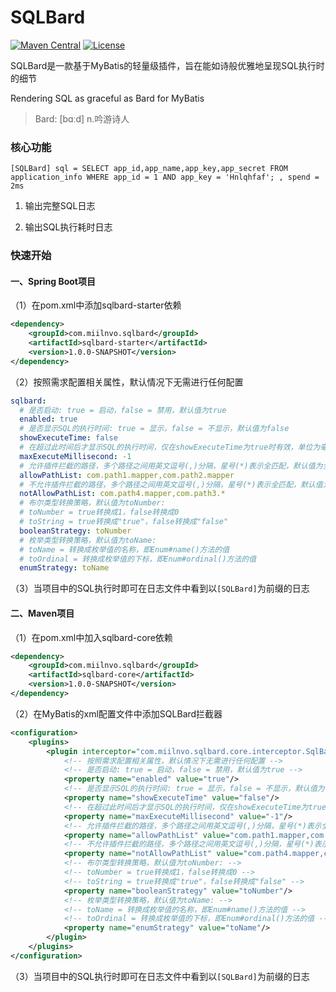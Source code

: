 # SQLBard

[![Maven Central](https://img.shields.io/badge/Maven%20Central-v1.0.0-0077CC.svg)](https://maven-badges.herokuapp.com/maven-central/com.miilnvo.sqlbard/sqlbard)
[![License](https://img.shields.io/badge/License-Apache%202.0-339966.svg)](https://www.apache.org/licenses/LICENSE-2.0.html)

SQLBard是一款基于MyBatis的轻量级插件，旨在能如诗般优雅地呈现SQL执行时的细节

Rendering SQL as graceful as Bard for MyBatis

> Bard: [bɑːd] n.吟游诗人


### 核心功能

```text
[SQLBard] sql = SELECT app_id,app_name,app_key,app_secret FROM application_info WHERE app_id = 1 AND app_key = 'Hnlqhfaf'; , spend = 2ms 
```

1. 输出完整SQL日志

2. 输出SQL执行耗时日志


### 快速开始

#### 一、Spring Boot项目

（1）在pom.xml中添加sqlbard-starter依赖

```xml
<dependency>
    <groupId>com.miilnvo.sqlbard</groupId>
    <artifactId>sqlbard-starter</artifactId>
    <version>1.0.0-SNAPSHOT</version>
</dependency>
```

（2）按照需求配置相关属性，默认情况下无需进行任何配置
```yaml
sqlbard:
  # 是否启动: true = 启动，false = 禁用，默认值为true
  enabled: true
  # 是否显示SQL的执行时间: true = 显示，false = 不显示，默认值为false
  showExecuteTime: false
  # 在超过此时间后才显示SQL的执行时间，仅在showExecuteTime为true时有效，单位为毫秒，默认值为-1表示不做限制
  maxExecuteMillisecond: -1
  # 允许插件拦截的路径，多个路径之间用英文逗号(,)分隔，星号(*)表示全匹配，默认值为全部
  allowPathList: com.path1.mapper,com.path2.mapper
  # 不允许插件拦截的路径，多个路径之间用英文逗号(,)分隔，星号(*)表示全匹配，默认值为无
  notAllowPathList: com.path4.mapper,com.path3.*
  # 布尔类型转换策略，默认值为toNumber:
  # toNumber = true转换成1，false转换成0
  # toString = true转换成"true"，false转换成"false"
  booleanStrategy: toNumber
  # 枚举类型转换策略，默认值为toName:
  # toName = 转换成枚举值的名称，即Enum#name()方法的值
  # toOrdinal = 转换成枚举值的下标，即Enum#ordinal()方法的值
  enumStrategy: toName
```

（3）当项目中的SQL执行时即可在日志文件中看到以`[SQLBard]`为前缀的日志

#### 二、Maven项目

（1）在pom.xml中加入sqlbard-core依赖

```xml
<dependency>
    <groupId>com.miilnvo.sqlbard</groupId>
    <artifactId>sqlbard-core</artifactId>
    <version>1.0.0-SNAPSHOT</version>
</dependency>
```
（2）在MyBatis的xml配置文件中添加SQLBard拦截器

```xml
<configuration>
    <plugins>
        <plugin interceptor="com.miilnvo.sqlbard.core.interceptor.SqlBardInterceptor">
            <!-- 按照需求配置相关属性，默认情况下无需进行任何配置 -->
            <!-- 是否启动: true = 启动，false = 禁用，默认值为true -->
            <property name="enabled" value="true"/>
            <!-- 是否显示SQL的执行时间: true = 显示，false = 不显示，默认值为false -->
            <property name="showExecuteTime" value="false"/>
            <!-- 在超过此时间后才显示SQL的执行时间，仅在showExecuteTime为true时有效，单位为毫秒，默认值为-1表示不做限制 -->
            <property name="maxExecuteMillisecond" value="-1"/>
            <!-- 允许插件拦截的路径，多个路径之间用英文逗号(,)分隔，星号(*)表示全匹配，默认值为全部 -->
            <property name="allowPathList" value="com.path1.mapper,com.path2.mapper"/>
            <!-- 不允许插件拦截的路径，多个路径之间用英文逗号(,)分隔，星号(*)表示全匹配，默认值为无 -->
            <property name="notAllowPathList" value="com.path4.mapper,com.path3.*"/>
            <!-- 布尔类型转换策略，默认值为toNumber: -->
            <!-- toNumber = true转换成1，false转换成0 -->
            <!-- toString = true转换成"true"，false转换成"false" -->
            <property name="booleanStrategy" value="toNumber"/>
            <!-- 枚举类型转换策略，默认值为toName: -->
            <!-- toName = 转换成枚举值的名称，即Enum#name()方法的值 -->
            <!-- toOrdinal = 转换成枚举值的下标，即Enum#ordinal()方法的值 -->
            <property name="enumStrategy" value="toName"/>
        </plugin>
    </plugins>
</configuration>
```

（3）当项目中的SQL执行时即可在日志文件中看到以`[SQLBard]`为前缀的日志